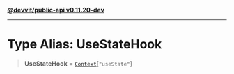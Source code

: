 [**@devvit/public-api v0.11.20-dev**](../README.md)

---

# Type Alias: UseStateHook

> **UseStateHook** = [`Context`](Context.md)\[`"useState"`\]
